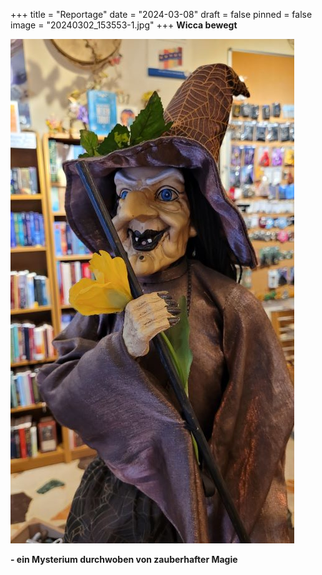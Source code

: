+++
title = "Reportage"
date = "2024-03-08"
draft = false
pinned = false
image = "20240302_153553-1.jpg"
+++
**Wicca bewegt**

![](20240302_153813hexe.jpg)

 **\- ein Mysterium durchwoben von zauberhafter Magie**